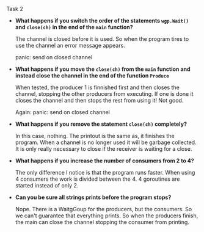 Task 2
* **What happens if you switch the order of the statements
  `wgp.Wait()` and `close(ch)` in the end of the `main` function?**
  
  The channel is closed before it is used. So when the program tires to use the channel an error message appears.
  
  panic: send on closed channel

  
  
* **What happens if you move the `close(ch)` from the `main` function
  and instead close the channel in the end of the function
  `Produce`**
  
  When tested, the producer 1 is finnished first and then closes the channel, stopping the other producers from executing. 
  If one is done it closes the channel and then stops the rest from using it! Not good.
  
  Again: panic: send on closed channel

  
* **What happens if you remove the statement `close(ch)` completely?**

  In this case, nothing. The printout is the same as, it finishes the program. 
  When a channel is no longer used it will be garbage collected. It is only really 
  necessary to close if the receiver is waiting for a close.
  

* **What happens if you increase the number of consumers from 2 to 4?**

  The only difference I notice is that the program runs faster. When using 4 consumers 
  the work is divided between the 4. 4 goroutines are started instead of only 2.

* **Can you be sure all strings prints before the program
  stops?**
  
  Nope. There is a WaitgGoup for the producers, but the consumers. So we can't 
  guarantee that everything prints. So when the producers finish, the main can 
  close the channel stopping the consumer from printing.